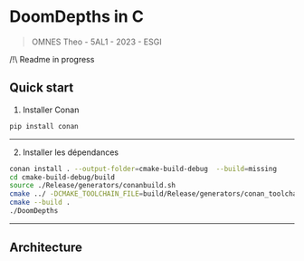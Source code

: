 # DoomDepths in C

> OMNES Theo - 5AL1 - 2023 - ESGI

/!\ Readme in progress

## Quick start

1. Installer Conan
```bash
pip install conan
```
---

2. Installer les dépendances
```bash
conan install . --output-folder=cmake-build-debug  --build=missing
cd cmake-build-debug/build
source ./Release/generators/conanbuild.sh
cmake ../ -DCMAKE_TOOLCHAIN_FILE=build/Release/generators/conan_toolchain.cmake -DCMAKE_BUILD_TYPE=Release
cmake --build .
./DoomDepths
```
---



## Architecture
